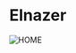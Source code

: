 # Elnazer
![HOME]([https://github.com/meomnzak/Elnazer/blob/master/Grad/captures/home.PNG](https://github.com/meomnzak/Elnazer/blob/main/Grad/captures/home.PNG))
